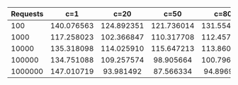 |Requests | c=1  | c=20 | c=50  | c=80 | c=100|
| ------ | :---: | :---: | :---: | :---: | ----: |
|100|140.076563|124.892351|121.736014|131.554952|77.299299|
|1000|117.258023|102.366847|110.317708|112.457819|113.367687|
|10000|135.318098|114.025910|115.647213|113.860489|118.058912|
|100000|134.751088|109.257574|98.905664|100.796579|102.091395|
|1000000|147.010719|93.981492|87.566334|94.896980|91.946315|
